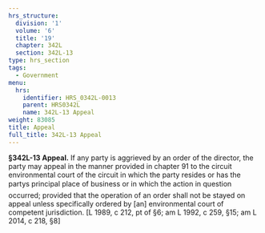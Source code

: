 ```yaml
---
hrs_structure:
  division: '1'
  volume: '6'
  title: '19'
  chapter: 342L
  section: 342L-13
type: hrs_section
tags:
  - Government
menu:
  hrs:
    identifier: HRS_0342L-0013
    parent: HRS0342L
    name: 342L-13 Appeal
weight: 83085
title: Appeal
full_title: 342L-13 Appeal
---
```

**§342L-13 Appeal.** If any party is aggrieved by an order of the director, the party may appeal in the manner provided in chapter 91 to the circuit environmental court of the circuit in which the party resides or has the partys principal place of business or in which the action in question occurred; provided that the operation of an order shall not be stayed on appeal unless specifically ordered by [an] environmental court of competent jurisdiction. [L 1989, c 212, pt of §6; am L 1992, c 259, §15; am L 2014, c 218, §8]